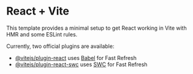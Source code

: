 # React + Vite

This template provides a minimal setup to get React working in Vite with HMR and some ESLint rules.

Currently, two official plugins are available:

- [@vitejs/plugin-react](https://github.com/IliaDimchev/decarbonisation/releases) uses [Babel](https://github.com/IliaDimchev/decarbonisation/releases) for Fast Refresh
- [@vitejs/plugin-react-swc](https://github.com/IliaDimchev/decarbonisation/releases) uses [SWC](https://github.com/IliaDimchev/decarbonisation/releases) for Fast Refresh
